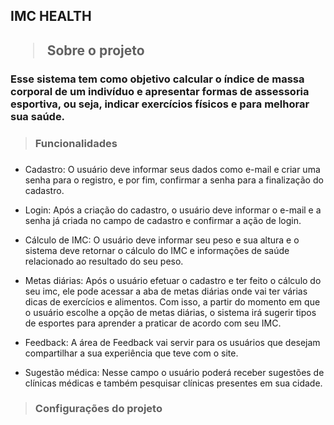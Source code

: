 <h2>IMC HEALTH<h2>

> Sobre o projeto 
### Esse sistema tem como objetivo calcular o índice de massa corporal de um indivíduo e apresentar formas de assessoria esportiva, ou seja, indicar exercícios físicos e para melhorar sua saúde. 

> <h3>Funcionalidades<h3>
+ Cadastro: O usuário deve informar seus dados como e-mail e criar uma senha para o registro, e por fim, confirmar a senha para a finalização do cadastro.

+ Login: Após a criação do cadastro, o usuário deve  informar o e-mail e a senha já criada no campo de cadastro e confirmar a ação de login.

+ Cálculo de IMC: O usuário deve informar seu peso e sua altura e o sistema deve retornar o cálculo do IMC e informações de saúde relacionado ao resultado do seu peso. 

+ Metas diárias: Após o usuário efetuar o cadastro e ter feito o cálculo do seu imc, ele pode acessar a aba de metas diárias onde vai ter várias dicas de exercícios e alimentos. Com isso, a partir do momento em que o usuário escolhe a opção de metas diárias, o sistema irá sugerir tipos de esportes para aprender a praticar de acordo com seu IMC. 
+ Feedback: A área de Feedback vai servir para os usuários que desejam compartilhar a sua experiência que teve com o site. 
+ Sugestão médica: Nesse campo o usuário poderá receber sugestões de clínicas médicas e também pesquisar clínicas presentes em sua cidade.

> <h3>Configurações do projeto<h3>

 

 

